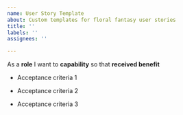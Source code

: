 ```yaml
---
name: User Story Template
about: Custom templates for floral fantasy user stories
title: ''
labels: ''
assignees: ''

---
```


As a **role** I want to **capability** so that **received benefit**

- Acceptance criteria 1

- Acceptance criteria 2

- Acceptance criteria 3
